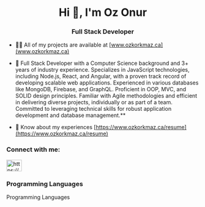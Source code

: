 <h1 align="center">Hi 👋, I'm Oz Onur</h1>
<h3 align="center">Full Stack Developer</h3>

- 👨‍💻 All of my projects are available at [www.ozkorkmaz.ca](www.ozkorkmaz.ca)

- 💬 Full Stack Developer with a Computer Science background and 3+ years of industry experience. Specializes in JavaScript technologies, including Node.js, React, and Angular, with a proven track record of developing scalable web applications. Experienced in various databases like MongoDB, Firebase, and GraphQL. Proficient in OOP, MVC, and SOLID design principles. Familiar with Agile methodologies and efficient in delivering diverse projects, individually or as part of a team. Committed to leveraging technical skills for robust application development and database management.**

- 📄 Know about my experiences [https://www.ozkorkmaz.ca/resume](https://www.ozkorkmaz.ca/resume)

<h3 align="left">Connect with me:</h3>
<p align="left">
<a href="https://linkedin.com/in/https://www.linkedin.com/in/onur-korkmaz/" target="blank"><img align="center" src="https://raw.githubusercontent.com/rahuldkjain/github-profile-readme-generator/master/src/images/icons/Social/linked-in-alt.svg" alt="https://www.linkedin.com/in/onur-korkmaz/" height="30" width="40" /></a>
</p>

<h3 align="left">Programming Languages</h3>

<p>Programming Languages</p>

